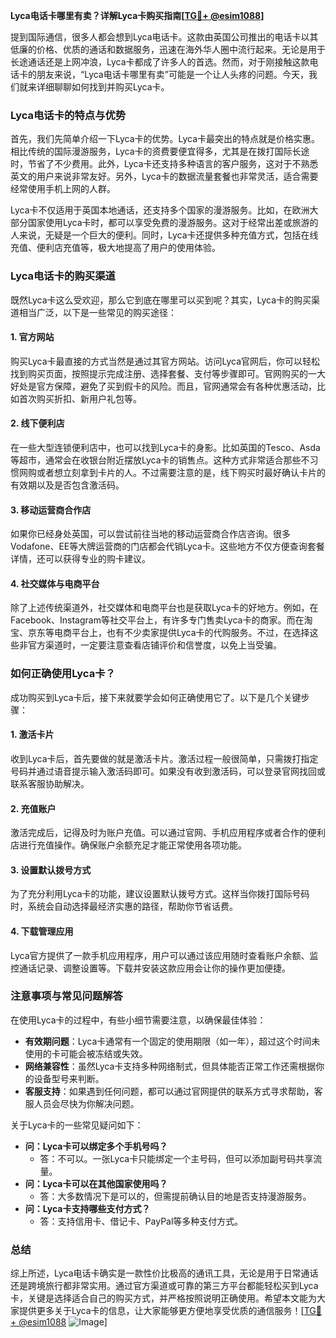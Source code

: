 **Lyca电话卡哪里有卖？详解Lyca卡购买指南[[TG💪+ @esim1088](https://t.me/s/esim1088)]**

提到国际通信，很多人都会想到Lyca电话卡。这款由英国公司推出的电话卡以其低廉的价格、优质的通话和数据服务，迅速在海外华人圈中流行起来。无论是用于长途通话还是上网冲浪，Lyca卡都成了许多人的首选。然而，对于刚接触这款电话卡的朋友来说，“Lyca电话卡哪里有卖”可能是一个让人头疼的问题。今天，我们就来详细聊聊如何找到并购买Lyca卡。

### Lyca电话卡的特点与优势

首先，我们先简单介绍一下Lyca卡的优势。Lyca卡最突出的特点就是价格实惠。相比传统的国际漫游服务，Lyca卡的资费要便宜得多，尤其是在拨打国际长途时，节省了不少费用。此外，Lyca卡还支持多种语言的客户服务，这对于不熟悉英文的用户来说非常友好。另外，Lyca卡的数据流量套餐也非常灵活，适合需要经常使用手机上网的人群。

Lyca卡不仅适用于英国本地通话，还支持多个国家的漫游服务。比如，在欧洲大部分国家使用Lyca卡时，都可以享受免费的漫游服务。这对于经常出差或旅游的人来说，无疑是一个巨大的便利。同时，Lyca卡还提供多种充值方式，包括在线充值、便利店充值等，极大地提高了用户的使用体验。

### Lyca电话卡的购买渠道

既然Lyca卡这么受欢迎，那么它到底在哪里可以买到呢？其实，Lyca卡的购买渠道相当广泛，以下是一些常见的购买途径：

#### 1. 官方网站

购买Lyca卡最直接的方式当然是通过其官方网站。访问Lyca官网后，你可以轻松找到购买页面，按照提示完成注册、选择套餐、支付等步骤即可。官网购买的一大好处是官方保障，避免了买到假卡的风险。而且，官网通常会有各种优惠活动，比如首次购买折扣、新用户礼包等。

#### 2. 线下便利店

在一些大型连锁便利店中，也可以找到Lyca卡的身影。比如英国的Tesco、Asda等超市，通常会在收银台附近摆放Lyca卡的销售点。这种方式非常适合那些不习惯网购或者想立刻拿到卡片的人。不过需要注意的是，线下购买时最好确认卡片的有效期以及是否包含激活码。

#### 3. 移动运营商合作店

如果你已经身处英国，可以尝试前往当地的移动运营商合作店咨询。很多Vodafone、EE等大牌运营商的门店都会代销Lyca卡。这些地方不仅方便查询套餐详情，还可以获得专业的购卡建议。

#### 4. 社交媒体与电商平台

除了上述传统渠道外，社交媒体和电商平台也是获取Lyca卡的好地方。例如，在Facebook、Instagram等社交平台上，有许多专门售卖Lyca卡的商家。而在淘宝、京东等电商平台上，也有不少卖家提供Lyca卡的代购服务。不过，在选择这些非官方渠道时，一定要注意查看店铺评价和信誉度，以免上当受骗。

### 如何正确使用Lyca卡？

成功购买到Lyca卡后，接下来就要学会如何正确使用它了。以下是几个关键步骤：

#### 1. 激活卡片

收到Lyca卡后，首先要做的就是激活卡片。激活过程一般很简单，只需拨打指定号码并通过语音提示输入激活码即可。如果没有收到激活码，可以登录官网找回或联系客服协助解决。

#### 2. 充值账户

激活完成后，记得及时为账户充值。可以通过官网、手机应用程序或者合作的便利店进行充值操作。确保账户余额充足才能正常使用各项功能。

#### 3. 设置默认拨号方式

为了充分利用Lyca卡的功能，建议设置默认拨号方式。这样当你拨打国际号码时，系统会自动选择最经济实惠的路径，帮助你节省话费。

#### 4. 下载管理应用

Lyca官方提供了一款手机应用程序，用户可以通过该应用随时查看账户余额、监控通话记录、调整设置等。下载并安装这款应用会让你的操作更加便捷。

### 注意事项与常见问题解答

在使用Lyca卡的过程中，有些小细节需要注意，以确保最佳体验：

- **有效期问题**：Lyca卡通常有一个固定的使用期限（如一年），超过这个时间未使用的卡可能会被冻结或失效。
- **网络兼容性**：虽然Lyca卡支持多种网络制式，但具体能否正常工作还需根据你的设备型号来判断。
- **客服支持**：如果遇到任何问题，都可以通过官网提供的联系方式寻求帮助，客服人员会尽快为你解决问题。

关于Lyca卡的一些常见疑问如下：
- **问：Lyca卡可以绑定多个手机号吗？**
  - 答：不可以。一张Lyca卡只能绑定一个主号码，但可以添加副号码共享流量。
- **问：Lyca卡可以在其他国家使用吗？**
  - 答：大多数情况下是可以的，但需提前确认目的地是否支持漫游服务。
- **问：Lyca卡支持哪些支付方式？**
  - 答：支持信用卡、借记卡、PayPal等多种支付方式。

### 总结

综上所述，Lyca电话卡确实是一款性价比极高的通讯工具，无论是用于日常通话还是跨境旅行都非常实用。通过官方渠道或可靠的第三方平台都能轻松买到Lyca卡，关键是选择适合自己的购买方式，并严格按照说明正确使用。希望本文能为大家提供更多关于Lyca卡的信息，让大家能够更方便地享受优质的通信服务！[[TG💪+ @esim1088](https://t.me/s/esim1088) ![Image](https://i.postimg.cc/4NQfJmqS/Snipaste-2025-05-13-00-14-12.png)]